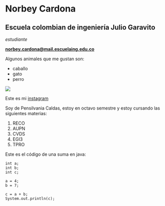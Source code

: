 # Norbey Cardona

## Escuela colombian de ingeniería Julio Garavito

*estudiante*

**norbey.cardona@mail.escuelaing.edu.co**

Algunos animales que me gustan son:
* caballo
* gato
* perro

![](https://estaticos.muyinteresante.es/media/cache/760x570_thumb/uploads/images/article/55c4a4be3fafe8e9657d93d8/cara-caballo_0.jpg)

Este es mi [instagram][1] 

[1]:https://www.instagram.com/norbey_ch/?utm_medium=copy_link

Soy de Pensilvania Caldas, estoy en octavo semestre y estoy cursando las siguientes materias:

1. RECO
2. AUPN
3. CVDS
4. EGI3
5. TPRO

Este es el código de una suma en java:
```
int a;
int b;
int c;

a = 4;
b = 7;

c = a + b;
System.out.println(c);
```

